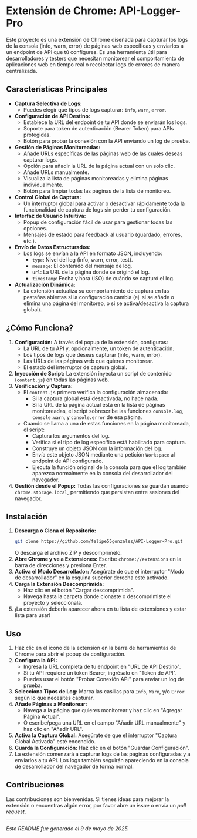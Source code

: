 # Extensión de Chrome: API-Logger-Pro

Este proyecto es una extensión de Chrome diseñada para capturar los logs de la consola (info, warn, error) de páginas web específicas y enviarlos a un endpoint de API que tú configures. Es una herramienta útil para desarrolladores y testers que necesitan monitorear el comportamiento de aplicaciones web en tiempo real o recolectar logs de errores de manera centralizada.

## Características Principales

* **Captura Selectiva de Logs:**
    * Puedes elegir qué tipos de logs capturar: `info`, `warn`, `error`.
* **Configuración de API Destino:**
    * Establece la URL del endpoint de tu API donde se enviarán los logs.
    * Soporte para token de autenticación (Bearer Token) para APIs protegidas.
    * Botón para probar la conexión con la API enviando un log de prueba.
* **Gestión de Páginas Monitoreadas:**
    * Añade URLs específicas de las páginas web de las cuales deseas capturar logs.
    * Opción para añadir la URL de la página actual con un solo clic.
    * Añade URLs manualmente.
    * Visualiza la lista de páginas monitoreadas y elimina páginas individualmente.
    * Botón para limpiar todas las páginas de la lista de monitoreo.
* **Control Global de Captura:**
    * Un interruptor global para activar o desactivar rápidamente toda la funcionalidad de captura de logs sin perder tu configuración.
* **Interfaz de Usuario Intuitiva:**
    * Popup de configuración fácil de usar para gestionar todas las opciones.
    * Mensajes de estado para feedback al usuario (guardado, errores, etc.).
* **Envío de Datos Estructurados:**
    * Los logs se envían a la API en formato JSON, incluyendo:
        * `type`: Nivel del log (info, warn, error, test).
        * `message`: El contenido del mensaje de log.
        * `url`: La URL de la página donde se originó el log.
        * `timestamp`: Fecha y hora (ISO) de cuándo se capturó el log.
* **Actualización Dinámica:**
    * La extensión actualiza su comportamiento de captura en las pestañas abiertas si la configuración cambia (ej. si se añade o elimina una página del monitoreo, o si se activa/desactiva la captura global).

## ¿Cómo Funciona?

1.  **Configuración:** A través del popup de la extensión, configuras:
    * La URL de tu API y, opcionalmente, un token de autenticación.
    * Los tipos de logs que deseas capturar (info, warn, error).
    * Las URLs de las páginas web que quieres monitorear.
    * El estado del interruptor de captura global.
2.  **Inyección de Script:** La extensión inyecta un script de contenido (`content.js`) en todas las páginas web.
3.  **Verificación y Captura:**
    * El `content.js` primero verifica la configuración almacenada:
        * Si la captura global está desactivada, no hace nada.
        * Si la URL de la página actual está en la lista de páginas monitoreadas, el script sobrescribe las funciones `console.log`, `console.warn`, y `console.error` de esa página.
    * Cuando se llama a una de estas funciones en la página monitoreada, el script:
        * Captura los argumentos del log.
        * Verifica si el tipo de log específico está habilitado para captura.
        * Construye un objeto JSON con la información del log.
        * Envía este objeto JSON mediante una petición `Workspace` al endpoint de API configurado.
        * Ejecuta la función original de la consola para que el log también aparezca normalmente en la consola del desarrollador del navegador.
4.  **Gestión desde el Popup:** Todas las configuraciones se guardan usando `chrome.storage.local`, permitiendo que persistan entre sesiones del navegador.

## Instalación

1.  **Descarga o Clona el Repositorio:**
    ```bash
    git clone https://github.com/felipe55gonzalez/API-Logger-Pro.git
    ```
    O descarga el archivo ZIP y descomprímelo.
2.  **Abre Chrome y ve a Extensiones:** Escribe `chrome://extensions` en la barra de direcciones y presiona Enter.
3.  **Activa el Modo Desarrollador:** Asegúrate de que el interruptor "Modo de desarrollador" en la esquina superior derecha esté activado.
4.  **Carga la Extensión Descomprimida:**
    * Haz clic en el botón "Cargar descomprimida".
    * Navega hasta la carpeta donde clonaste o descomprimiste el proyecto y selecciónala.
5.  ¡La extensión debería aparecer ahora en tu lista de extensiones y estar lista para usar!

## Uso

1.  Haz clic en el icono de la extensión en la barra de herramientas de Chrome para abrir el popup de configuración.
2.  **Configura la API:**
    * Ingresa la URL completa de tu endpoint en "URL de API Destino".
    * Si tu API requiere un token Bearer, ingrésalo en "Token de API".
    * Puedes usar el botón "Probar Conexión API" para enviar un log de prueba.
3.  **Selecciona Tipos de Log:** Marca las casillas para `Info`, `Warn`, y/o `Error` según lo que necesites capturar.
4.  **Añade Páginas a Monitorear:**
    * Navega a la página que quieres monitorear y haz clic en "Agregar Página Actual".
    * O escribe/pega una URL en el campo "Añadir URL manualmente" y haz clic en "Añadir URL".
5.  **Activa la Captura Global:** Asegúrate de que el interruptor "Captura Global Activada" esté encendido.
6.  **Guarda la Configuración:** Haz clic en el botón "Guardar Configuración".
7.  La extensión comenzará a capturar logs de las páginas configuradas y a enviarlos a tu API. Los logs también seguirán apareciendo en la consola de desarrollador del navegador de forma normal.

## Contribuciones

Las contribuciones son bienvenidas. Si tienes ideas para mejorar la extensión o encuentras algún error, por favor abre un *issue* o envía un *pull request*.

---

*Este README fue generado el 9 de mayo de 2025.*
